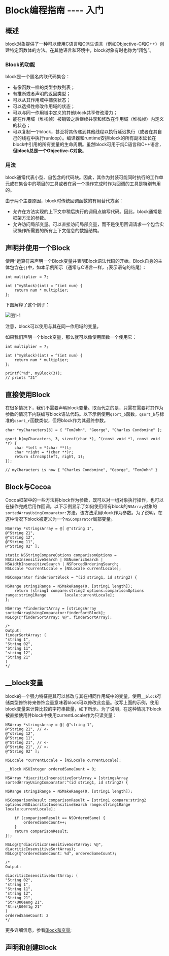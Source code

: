 # Block编程指南 ----  入门

## 概述

block对象提供了一种可以使用C语言和C派生语言（例如Objective-C和C++）创建特定函数体的方法。在其他语言和环境中，block对象有时也称为“闭包”。

### Block的功能

block是一个匿名内联代码集合：
- 有像函数一样的类型参数列表；
- 有推断或者声明的返回类型；
- 可以从其作用域中捕获状态；
- 可以选择性修改作用域的状态；
- 可以与同一作用域中定义的其他block共享修改潜力；
- 能在作用域（堆栈帧）被销毁之后继续共享和修改在作用域（堆栈帧）内定义的状态；
- 可以复制一个block，甚至将其传递到其他线程以执行延迟执行（或者在其自己的线程中执行runloop）。编译器和runtime安排block的所有副本延长在block中引用的所有变量的生命周期。虽然block可用于纯C语言和C++语言，**但block总是一个Objective-C对象**。

### 用法

block通常代表小型、自包含的代码块。因此，其作为封装可能同时执行的工作单元或在集合中的项目的工具或者在另一个操作完成时作为回调的工具是特别有用的。

由于两个主要原因，block时传统回调函数的有用替代方案：
- 允许在方法实现的上下文中稍后执行的调用点编写代码。因此，block通常是框架方法的参数。
- 允许访问局部变量。可以直接访问局部变量，而不是使用回调请求一个包含实现操作所需要的所有上下文信息的数据结构。

## 声明并使用一个Block

使用`^`运算符来声明一个Block变量并表明Block语法代码的开始。Block自身的主体包含在`{}`中，如本示例所示（通常与C语言一样，`;`表示语句的结尾）：
```
int multiplier = 7;

int (^myBlock)(int) = ^(int num) {
    return num * multiplier;
};
```
下图解释了这个例子：

![图1-1](https://developer.apple.com/library/content/documentation/Cocoa/Conceptual/Blocks/Art/blocks.jpg)

注意，block可以使用与其在同一作用域的变量。

如果我们声明一个block变量，那么就可以像使用函数一个使用它：
```
int multiplier = 7;

int (^myBlock)(int) = ^(int num) {
    return num * multiplier;
};

printf("%d", myBlock(3));
// prints "21"
```

## 直接使用Block

在很多情况下，我们不需要声明block变量。取而代之的是，只需在需要将其作为参数的情况下内联编写block语法代码。以下示例使用`qsort_b`函数，`qsort_b`与标准的`qsort_r`函数类似，但将block作为其最终参数。
```
char *myCharacters[3] = { "TomJohn", "George", "Charles Condomine" };

qsort_b(myCharacters, 3, sizeof(char *), ^(const void *l, const void *r) {
    char *left = *(char **)l;
    char *right = *(char **)r;
    return strncmp(left, right, 1);
});

// myCharacters is now { "Charles Condomine", "George", "TomJohn" }
```

## Block与Cocoa

Cocoa框架中的一些方法将block作为参数，既可以对一组对象执行操作，也可以在操作完成后用作回调。以下示例显示了如何使用带有block的`NSArray`对象的`sortedArrayUsingComparator:`方法，该方法采用block作为参数。为了说明，在这种情况下block被定义为一个`NSComparator`局部变量。
```
NSArray *stringsArray = @[ @"string 1",
@"String 21",
@"string 12",
@"String 11",
@"String 02" ];

static NSStringCompareOptions comparisonOptions = NSCaseInsensitiveSearch | NSNumericSearch |
NSWidthInsensitiveSearch | NSForcedOrderingSearch;
NSLocale *currentLocale = [NSLocale currentLocale];

NSComparator finderSortBlock = ^(id string1, id string2) {

NSRange string1Range = NSMakeRange(0, [string1 length]);
    return [string1 compare:string2 options:comparisonOptions range:string1Range        locale:currentLocale];
};

NSArray *finderSortArray = [stringsArray sortedArrayUsingComparator:finderSortBlock];
NSLog(@"finderSortArray: %@", finderSortArray);

/*
Output:
finderSortArray: (
"string 1",
"String 02",
"String 11",
"string 12",
"String 21"
)
*/
```

## __block变量

block的一个强力特征是其可以修改与其在相同作用域中的变量，使用`__block`存储类型修饰符来修饰变量意味着block可以修改此变量。改写上面的示例，使用block变量来计算比较的字符串数量，如下所示。为了说明，在这种情况下block被直接使用并block中使用currentLocale作为只读变量：
```
NSArray *stringsArray = @[ @"string 1",
@"String 21", // <-
@"string 12",
@"String 11",
@"Strîng 21", // <-
@"Striñg 21", // <-
@"String 02" ];

NSLocale *currentLocale = [NSLocale currentLocale];

__block NSUInteger orderedSameCount = 0;

NSArray *diacriticInsensitiveSortArray = [stringsArray sortedArrayUsingComparator:^(id string1, id string2) {

NSRange string1Range = NSMakeRange(0, [string1 length]);

NSComparisonResult comparisonResult = [string1 compare:string2 options:NSDiacriticInsensitiveSearch range:string1Range locale:currentLocale];

    if (comparisonResult == NSOrderedSame) {
        orderedSameCount++;
    }
    return comparisonResult;
}];

NSLog(@"diacriticInsensitiveSortArray: %@", diacriticInsensitiveSortArray);
NSLog(@"orderedSameCount: %d", orderedSameCount);

/*
Output:

diacriticInsensitiveSortArray: (
"String 02",
"string 1",
"String 11",
"string 12",
"String 21",
"Str\U00eeng 21",
"Stri\U00f1g 21"
)
orderedSameCount: 2
*/
```
更多详细信息，参看[Block和变量](#jump);


## 声明和创建Block



